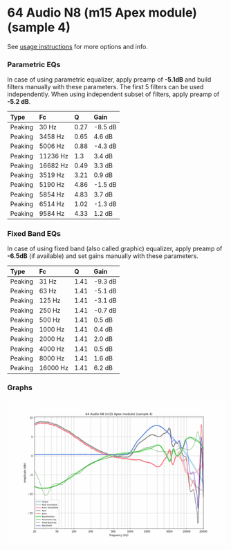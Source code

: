 # 64 Audio N8 (m15 Apex module) (sample 4)
See [usage instructions](https://github.com/jaakkopasanen/AutoEq#usage) for more options and info.

### Parametric EQs
In case of using parametric equalizer, apply preamp of **-5.1dB** and build filters manually
with these parameters. The first 5 filters can be used independently.
When using independent subset of filters, apply preamp of **-5.2 dB**.

| Type    | Fc       |    Q | Gain    |
|:--------|:---------|:-----|:--------|
| Peaking | 30 Hz    | 0.27 | -8.5 dB |
| Peaking | 3458 Hz  | 0.65 | 4.6 dB  |
| Peaking | 5006 Hz  | 0.88 | -4.3 dB |
| Peaking | 11236 Hz | 1.3  | 3.4 dB  |
| Peaking | 16682 Hz | 0.49 | 3.3 dB  |
| Peaking | 3519 Hz  | 3.21 | 0.9 dB  |
| Peaking | 5190 Hz  | 4.86 | -1.5 dB |
| Peaking | 5854 Hz  | 4.83 | 3.7 dB  |
| Peaking | 6514 Hz  | 1.02 | -1.3 dB |
| Peaking | 9584 Hz  | 4.33 | 1.2 dB  |

### Fixed Band EQs
In case of using fixed band (also called graphic) equalizer, apply preamp of **-6.5dB**
(if available) and set gains manually with these parameters.

| Type    | Fc       |    Q | Gain    |
|:--------|:---------|:-----|:--------|
| Peaking | 31 Hz    | 1.41 | -9.3 dB |
| Peaking | 63 Hz    | 1.41 | -5.1 dB |
| Peaking | 125 Hz   | 1.41 | -3.1 dB |
| Peaking | 250 Hz   | 1.41 | -0.7 dB |
| Peaking | 500 Hz   | 1.41 | 0.5 dB  |
| Peaking | 1000 Hz  | 1.41 | 0.4 dB  |
| Peaking | 2000 Hz  | 1.41 | 2.0 dB  |
| Peaking | 4000 Hz  | 1.41 | 0.5 dB  |
| Peaking | 8000 Hz  | 1.41 | 1.6 dB  |
| Peaking | 16000 Hz | 1.41 | 6.2 dB  |

### Graphs
![](./64%20Audio%20N8%20(m15%20Apex%20module)%20(sample%204).png)